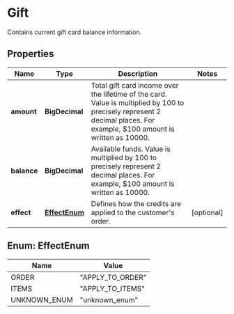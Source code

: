 

# Gift

Contains current gift card balance information.

## Properties

| Name | Type | Description | Notes |
|------------ | ------------- | ------------- | -------------|
|**amount** | **BigDecimal** | Total gift card income over the lifetime of the card. Value is multiplied by 100 to precisely represent 2 decimal places. For example, $100 amount is written as 10000. |  |
|**balance** | **BigDecimal** | Available funds. Value is multiplied by 100 to precisely represent 2 decimal places. For example, $100 amount is written as 10000. |  |
|**effect** | [**EffectEnum**](#EffectEnum) | Defines how the credits are applied to the customer&#39;s order. |  [optional] |



## Enum: EffectEnum

| Name | Value |
|---- | -----|
| ORDER | &quot;APPLY_TO_ORDER&quot; |
| ITEMS | &quot;APPLY_TO_ITEMS&quot; |
| UNKNOWN_ENUM | &quot;unknown_enum&quot; |



